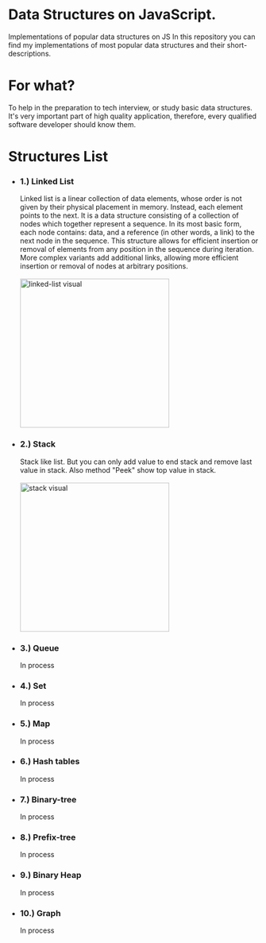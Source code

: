# Data Structures on JavaScript.
Implementations of popular data structures on JS
In this repository you can find my implementations of most popular data structures and their short-descriptions.

# For what?
To help in the preparation to tech interview, or study basic data structures. It's very important part of high quality application, therefore, every qualified software developer should know them.

# Structures List

<ul>
  <li>
    <h3>1.) Linked List</h3>
    <p>Linked list is a linear collection of data elements, whose order is not given by their physical placement in memory. Instead, each element points to the next. It is a data structure consisting of a collection of nodes which together represent a sequence. In its most basic form, each node contains: data, and a reference (in other words, a link) to the next node in the sequence. This structure allows for efficient insertion or removal of elements from any position in the sequence during iteration. More complex variants add additional links, allowing more efficient insertion or removal of nodes at arbitrary positions. <br/> <br/>
    <img align="center" alt="linked-list visual" width="300px" src="https://habrastorage.org/web/457/670/66a/45767066a1d34dee9fc40e4cdf86872f.png"/>
    </p>
  </li>
  
   <li>
    <h3>2.) Stack</h3>
    <p>Stack like list. But you can only add value to end stack and remove last value in stack. Also method "Peek" show top value in stack. <br/><br/>
        <img align="center" width="300px"  alt="stack visual" src="https://pp.userapi.com/c854224/v854224655/867c4/1jx61rO0KdM.jpg"/>
  </p>
  </li>
  
   <li>
    <h3>3.) Queue</h3>
    <p>In process</p>
  </li>
  
  <li>
    <h3>4.) Set</h3>
    <p>In process</p>
  </li>
  
  <li>
    <h3>5.) Map</h3>
    <p>In process</p>
  </li>
  
  <li>
    <h3>6.) Hash tables</h3>
    <p>In process</p>
  </li>
  
  <li>
    <h3>7.) Binary-tree</h3>
    <p>In process</p>
  </li>
  
  <li>
    <h3>8.) Prefix-tree</h3>
    <p>In process</p>
  </li>
  
  <li>
    <h3>9.) Binary Heap</h3>
    <p>In process</p>
  </li>
  
  <li>
    <h3>10.) Graph</h3>
    <p>In process</p>
  </li>
</ul>
